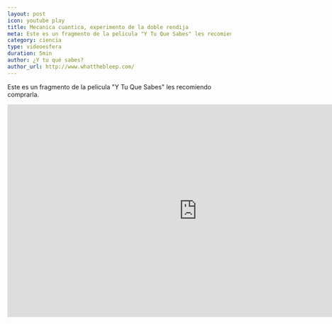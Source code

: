 ```yaml
---
layout: post
icon: youtube play
title: Mecanica cuantica, experimento de la doble rendija
meta: Este es un fragmento de la pelicula "Y Tu Que Sabes" les recomiendo comprarla.
category: ciencia
type: videoesfera
duration: 5min
author: ¿Y tu qué sabes?
author_url: http://www.whatthebleep.com/
---
```


<p>
 Este es un fragmento de la pelicula "Y Tu Que Sabes" les recomiendo comprarla.
</p>

<iframe width="853" height="480" src="https://www.youtube.com/embed/SzX-R38dZQw" frameborder="0" allowfullscreen></iframe>